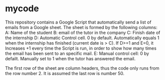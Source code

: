 # mycode
This repository contains a Google Script that automatically send a list of emails from a Google sheet.
The sheet is formed by the following columns:
A: Name of the student
B: email of the tutor in the company
C: Finish date of the internship
D: Automatic Control cell. 0 by default. Automatically equals 1 when the internship has finished (current date is > C). 
   If D>=1 and E=0, it Increases +1 every time the Script is run, in order to show how many times the email has been sent to an specific mail.
E: Manual control cell: 0 by defailt. Manually set to 1 when the tutor has answered the email.

The first row of the sheet are column headers, thus the code only runs from the row number 2. It is assumed the last row is number 50.
